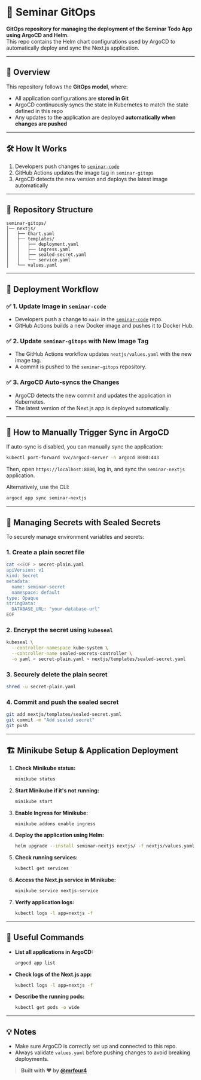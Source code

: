 # 🚀 Seminar GitOps

**GitOps repository for managing the deployment of the Seminar Todo App using ArgoCD and Helm.**  
This repo contains the Helm chart configurations used by ArgoCD to automatically deploy and sync the Next.js application.

---

## 📌 Overview

This repository follows the **GitOps model**, where:
- All application configurations are **stored in Git**
- ArgoCD continuously syncs the state in Kubernetes to match the state defined in this repo
- Any updates to the application are deployed **automatically when changes are pushed**

---

## 🛠️ How It Works

1. Developers push changes to [`seminar-code`](https://github.com/mrfour4/seminar-code)
2. GitHub Actions updates the image tag in `seminar-gitops`
3. ArgoCD detects the new version and deploys the latest image automatically

---

## 📂 Repository Structure

```
seminar-gitops/
│── nextjs/
│   ├── Chart.yaml
│   ├── templates/
│   │   ├── deployment.yaml
│   │   ├── ingress.yaml
│   │   ├── sealed-secret.yaml
│   │   └── service.yaml
│   └── values.yaml
```

---

## 🔄 Deployment Workflow

### ✅ **1. Update Image in `seminar-code`**
- Developers push a change to `main` in the [`seminar-code`](https://github.com/mrfour4/seminar-code) repo.
- GitHub Actions builds a new Docker image and pushes it to Docker Hub.

### ✅ **2. Update `seminar-gitops` with New Image Tag**
- The GitHub Actions workflow updates `nextjs/values.yaml` with the new image tag.
- A commit is pushed to the `seminar-gitops` repository.

### ✅ **3. ArgoCD Auto-syncs the Changes**
- ArgoCD detects the new commit and updates the application in Kubernetes.
- The latest version of the Next.js app is deployed automatically.

---

## 🚀 How to Manually Trigger Sync in ArgoCD

If auto-sync is disabled, you can manually sync the application:
```bash
kubectl port-forward svc/argocd-server -n argocd 8080:443
```
Then, open `https://localhost:8080`, log in, and sync the `seminar-nextjs` application.

Alternatively, use the CLI:
```bash
argocd app sync seminar-nextjs
```

---

## 🔐 Managing Secrets with Sealed Secrets

To securely manage environment variables and secrets:

### 1. Create a plain secret file
```bash
cat <<EOF > secret-plain.yaml
apiVersion: v1
kind: Secret
metadata:
  name: seminar-secret
  namespace: default
type: Opaque
stringData:
  DATABASE_URL: "your-database-url"
EOF
```

### 2. Encrypt the secret using `kubeseal`
```bash
kubeseal \
  --controller-namespace kube-system \
  --controller-name sealed-secrets-controller \
  -o yaml < secret-plain.yaml > nextjs/templates/sealed-secret.yaml
```

### 3. Securely delete the plain secret
```bash
shred -u secret-plain.yaml
```

### 4. Commit and push the sealed secret
```bash
git add nextjs/templates/sealed-secret.yaml
git commit -m "Add sealed secret"
git push
```

---

## 🏗️ Minikube Setup & Application Deployment

1. **Check Minikube status:**
   ```bash
   minikube status
   ```
2. **Start Minikube if it's not running:**
   ```bash
   minikube start
   ```
3. **Enable Ingress for Minikube:**
   ```bash
   minikube addons enable ingress
   ```
4. **Deploy the application using Helm:**
   ```bash
   helm upgrade --install seminar-nextjs nextjs/ -f nextjs/values.yaml
   ```
5. **Check running services:**
   ```bash
   kubectl get services
   ```
6. **Access the Next.js service in Minikube:**
   ```bash
   minikube service nextjs-service
   ```
7. **Verify application logs:**
   ```bash
   kubectl logs -l app=nextjs -f
   ```

---

## 📜 Useful Commands

- **List all applications in ArgoCD:**
  ```bash
  argocd app list
  ```
- **Check logs of the Next.js app:**
  ```bash
  kubectl logs -l app=nextjs -f
  ```
- **Describe the running pods:**
  ```bash
  kubectl get pods -o wide
  ```

---

## 💡 Notes

- Make sure ArgoCD is correctly set up and connected to this repo.
- Always validate `values.yaml` before pushing changes to avoid breaking deployments.

> **Built with ❤️ by [@mrfour4](https://github.com/mrfour4)**


